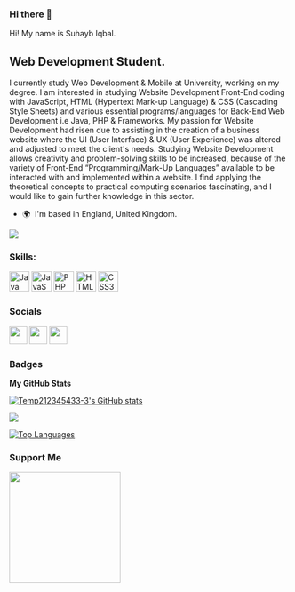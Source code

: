 ### Hi there 👋

<!--
**Temp212345433-3/Temp212345433-3** is a ✨ _special_ ✨ repository because its `README.md` (this file) appears on your GitHub profile.

Here are some ideas to get you started:

- 🔭 I’m currently working on ...
- 🌱 I’m currently learning ...
- 👯 I’m looking to collaborate on ...
- 🤔 I’m looking for help with ...
- 💬 Ask me about ...
- 📫 How to reach me: ...
- 😄 Pronouns: ...
- ⚡ Fun fact: ...
-->Hi! My name is Suhayb Iqbal.

Web Development Student.
-----------------------

I currently study Web Development & Mobile at University, working on my degree. I am interested in studying Website Development Front-End coding with JavaScript, HTML (Hypertext Mark-up Language) & CSS (Cascading Style Sheets) and various essential programs/languages for Back-End Web Development i.e Java, PHP & Frameworks. My passion for Website Development had risen due to assisting in the creation of a business website where the UI (User Interface) & UX (User Experience) was altered and adjusted to meet the client's needs. Studying Website Development allows creativity and problem-solving skills to be increased, because of the variety of Front-End “Programming/Mark-Up Languages” available to be interacted with and implemented within a website. I find applying the theoretical concepts to practical computing scenarios fascinating, and I would like to gain further knowledge in this sector.

* 🌍  I'm based in England, United Kingdom.

<a href="https://www.github.com/Temp212345433-3" target="_blank" rel="noreferrer"><img
src="https://img.shields.io/github/followers/Temp212345433-3?logo=github&style=for-the-badge&color=0891b2&labelColor=1c1917" /></a>

### Skills:

<p align="left">
<a href="https://www.oracle.com/java/" target="_blank" rel="noreferrer"><img src="https://raw.githubusercontent.com/danielcranney/readme-generator/main/public/icons/skills/java-colored.svg" width="36" height="36" alt="Java" /></a>
<a href="https://developer.mozilla.org/en-US/docs/Web/JavaScript" target="_blank" rel="noreferrer"><img src="https://raw.githubusercontent.com/danielcranney/readme-generator/main/public/icons/skills/javascript-colored.svg" width="36" height="36" alt="JavaScript" /></a>
<a href="https://www.php.net/" target="_blank" rel="noreferrer"><img src="https://raw.githubusercontent.com/danielcranney/readme-generator/main/public/icons/skills/php-colored.svg" width="36" height="36" alt="PHP" /></a>
<a href="https://developer.mozilla.org/en-US/docs/Glossary/HTML5" target="_blank" rel="noreferrer"><img src="https://raw.githubusercontent.com/danielcranney/readme-generator/main/public/icons/skills/html5-colored.svg" width="36" height="36" alt="HTML5" /></a>
<a href="https://www.w3.org/TR/CSS/#css" target="_blank" rel="noreferrer"><img src="https://raw.githubusercontent.com/danielcranney/readme-generator/main/public/icons/skills/css3-colored.svg" width="36" height="36" alt="CSS3" /></a>
</p>


### Socials

<p align="left"> <a href="https://www.github.com/Temp212345433-3" target="_blank" rel="noreferrer"><img src="https://raw.githubusercontent.com/danielcranney/readme-generator/main/public/icons/socials/github.svg" width="32" height="32" /></a> <a href="https://www.linkedin.com/in/muhammad-iqbal-398107204/" target="_blank" rel="noreferrer"><img src="https://raw.githubusercontent.com/danielcranney/readme-generator/main/public/icons/socials/linkedin.svg" width="32" height="32" /></a> <a href="https://www.stackoverflow.com/users/19814528/temp2123454333" target="_blank" rel="noreferrer"><img src="https://raw.githubusercontent.com/danielcranney/readme-generator/main/public/icons/socials/stackoverflow.svg" width="32" height="32" /></a></p>

### Badges

<b>My GitHub Stats</b>

<a href="http://www.github.com/Temp212345433-3"><img src="https://github-readme-stats.vercel.app/api?username=Temp212345433-3&show_icons=true&hide=&count_private=true&title_color=0891b2&text_color=ffffff&icon_color=0891b2&bg_color=1c1917&hide_border=true&show_icons=true" alt="Temp212345433-3's GitHub stats" /></a>

<a href="http://www.github.com/Temp212345433-3"><img src="https://github-readme-streak-stats.herokuapp.com/?user=Temp212345433-3&stroke=ffffff&background=1c1917&ring=0891b2&fire=0891b2&currStreakNum=ffffff&currStreakLabel=0891b2&sideNums=ffffff&sideLabels=ffffff&dates=ffffff&hide_border=true" /></a>

<a href="https://github.com/Temp212345433-3" align="left"><img src="https://github-readme-stats.vercel.app/api/top-langs/?username=Temp212345433-3&langs_count=10&title_color=0891b2&text_color=ffffff&icon_color=0891b2&bg_color=1c1917&hide_border=true&locale=en&custom_title=Top%20%Languages" alt="Top Languages" /></a>

### Support Me

<a href="https://www.buymeacoffee.com/Temp2123454333"><img src="https://cdn.buymeacoffee.com/buttons/v2/default-yellow.png" width="200" /></a>
